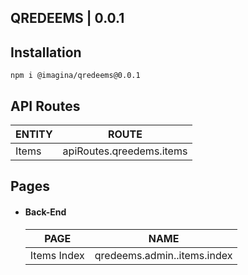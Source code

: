 ## QREDEEMS  | 0.0.1

## Installation

`` npm i @imagina/qredeems@0.0.1 ``

## API Routes

| ENTITY  | ROUTE |
| ------------- | ------------- |
| Items | apiRoutes.qreedems.items |


## Pages

- #### Back-End

  | PAGE | NAME |
  | ------------- | ------------- |
  | Items Index | qredeems.admin..items.index |
 
  
  
